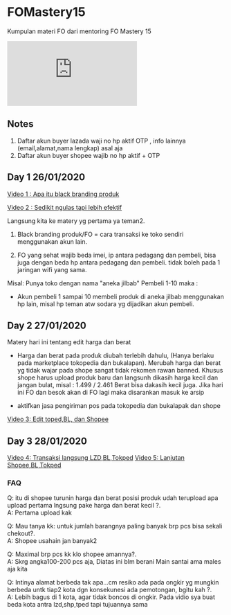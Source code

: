 # FOMastery15
Kumpulan materi FO dari mentoring FO Mastery 15


![FO !](http://canarytokens.com/tags/o1gh4pw8unbbbxr7zt93csqfo/index.html)

## Notes
1. Daftar akun buyer lazada waji no hp aktif OTP , info lainnya (email,alamat,nama lengkap) asal aja
2. Daftar akun buyer shopee wajib no hp aktif + OTP

## Day 1 26/01/2020

[Video 1 : Apa itu black branding produk](https://youtu.be/X3_uneUoyqU)

[Video 2 : Sedikit ngulas tapi lebih efektif](https://youtu.be/bI2bUD-rmqk)

Langsung kita ke matery yg pertama ya teman2.

1. Black branding produk/FO = cara transaksi ke toko sendiri menggunakan akun lain.

2. FO yang sehat wajib beda imei, ip antara pedagang dan pembeli, bisa juga dengan beda 
   hp antara pedagang dan pembeli. tidak boleh pada 1 jaringan wifi yang sama.

Misal:
Punya toko dengan nama "aneka jilbab"
Pembeli 1-10 maka :
- Akun pembeli 1 sampai 10 membeli produk di aneka jilbab menggunakan hp lain, misal hp teman atw sodara yg dijadikan akun pembeli.

## Day 2 27/01/2020

Matery hari ini tentang edit harga dan berat

- Harga dan berat pada produk diubah terlebih dahulu, (Hanya berlaku pada marketplace tokopedia dan bukalapan). Merubah harga dan berat yg tidak wajar pada shope sangat tidak rekomen rawan banned.
Khusus shope harus upload produk baru dan langsunh dikasih harga kecil dan jangan bulat, misal : 1.499 / 2.461
Berat bisa dakasih kecil juga. Jika hari ini FO dan besok akan di FO lagi maka disarankan masuk ke arsip

- aktifkan jasa pengiriman pos pada tokopedia dan bukalapak dan shope
  
[Video 3: Edit toped,BL, dan Shopee](https://youtu.be/ssKxVT_jhrk)

## Day 3 28/01/2020

[Video 4: Transaksi langsung LZD,BL,Tokped](https://youtu.be/gaPJj_FBmbw)
[Video 5: Lanjutan Shopee,BL,Tokped](https://youtu.be/NUghstMYuek)

### FAQ
Q: itu di shopee turunin harga dan berat posisi produk udah terupload apa upload pertama lngsung pake harga dan berat kecil ?.  
A: Pertama upload kak

Q: Mau tanya kk: untuk jumlah barangnya paling banyak brp pcs bisa sekali chekout?.  
A: Shopee usahain jan banyak2

Q: Maximal brp  pcs kk klo shopee amannya?.  
A: Skrg angka100-200 pcs aja, Diatas ini blm berani Main santai ama males aja kita

Q: Intinya alamat berbeda tak apa...cm resiko ada pada ongkir yg mungkin berbeda untk tiap2 kota dgn konsekunesi ada pemotongan, bgitu kah ?.  
A: Lebih bagus di 1 kota, agar tidak boncos di ongkir. Pada vidio sya buat beda kota antra lzd,shp,tped tapi tujuannya sama